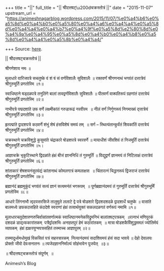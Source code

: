 +++
title = "||"
full_title = "|| श्रीदत्तषट्\u200dचक्रस्तोत्रं ||"
date = "2015-11-07"
upstream_url = "https://animeshnagarblog.wordpress.com/2015/11/07/%e0%a4%b6%e0%a5%8d%e0%a4%b0%e0%a5%80%e0%a4%a6%e0%a4%a4%e0%a5%8d%e0%a4%a4%e0%a4%b7%e0%a4%9f%e0%a5%8d%e2%80%8d%e0%a4%9a%e0%a4%95%e0%a5%8d%e0%a4%b0%e0%a4%b8%e0%a5%8d%e0%a4%a4%e0%a5%8b%e0%a4%a4/"

+++
Source: [here](https://animeshnagarblog.wordpress.com/2015/11/07/%e0%a4%b6%e0%a5%8d%e0%a4%b0%e0%a5%80%e0%a4%a6%e0%a4%a4%e0%a5%8d%e0%a4%a4%e0%a4%b7%e0%a4%9f%e0%a5%8d%e2%80%8d%e0%a4%9a%e0%a4%95%e0%a5%8d%e0%a4%b0%e0%a4%b8%e0%a5%8d%e0%a4%a4%e0%a5%8b%e0%a4%a4/).

||  श्रीदत्तषट्‍चक्रस्तोत्रं  ||

श्रीगणेशाय नमः ॥

मूलाधारे वारिजपत्रे सचतुष्के वं शं षं सं वर्णविशालैः सुविशालैः ॥
रक्तवर्णं श्रीगणनाथं भगवंतं दत्तात्रेयं श्रीगुरुमूर्ति प्रणतोस्मि ॥१॥

स्वाधिष्ठाने षड्‍दळपत्रे तनुलिंगे बालां तावद्वर्णविशालैः सुविशालैः ॥
पीतवर्णं वाक्पतिरूपं ग्रहणांतं दत्तात्रेयं श्रीगुरुमूर्तिं प्रणतोस्मि
॥२॥

नाभीपत्रे पद्मदशांते उफ वर्णे लक्ष्मीकांतं गरुडारूढं नरवीरम ‍ ॥ नीलं
वर्णं निर्गुणरूपं निगमाख्यं द्त्तात्रेयं श्रीगुरुमूर्तिं प्रणतोस्मि ॥३॥

हृत्पद्मांते द्वादशपत्रे कठवर्णे शंभुं शेषं हंसविशेषं समयं तम् ‍ ॥ सर्ग
– स्थित्यंतान्कुर्वंतं शिवकांतिं दत्तात्रेयं श्रीगुरुमूर्तिं प्रणतोस्मि
॥४॥

चक्रस्थाने चक्रविशुद्धे कुसुमांते चंद्राकारे षोडशपत्रे स्वरवर्णे ॥
मायाधीशं जीवशिवं तं निजमूर्तिं दत्तात्रेयं श्रीगुरुमूर्तिं प्रणतोस्मि
॥५।

आज्ञाचक्रे भृकुटिस्थाने द्विदळांते हंक्षं बीजं ज्ञाननिधिं तं गुरुमूर्तिं
॥ विद्युद्वर्णं ज्ञानमयं तं निटिलाक्षं दत्तात्रेयं श्रीगुरुमूर्तिं
प्रणतोस्मि ॥६॥

शांताकारं शेषशयनंसुरवंद्यं कांतानाथं कोमलगात्रं कमलाक्षस ‍ ॥ चिंतारत्नं
चिद्धनरूपं द्विजराजं दत्तात्रेयं श्रीगुरुमूर्तिं प्रणतोस्मि ॥७॥

ब्रह्मानंदं ब्रह्ममुकुंदं भगवंतं सत्यं ज्ञानं सत्यमनंतं भगरूपम् ‍ ॥
पूर्णब्रह्मानंदमयं तं गुरुमूर्तिं दत्तात्रेयं श्रीगुरुमूर्मिं प्रणतोस्मि
॥८॥

आधारे लिंगनाभौ त्द्ददयसरसिजे तालुमूले ललाटे द्वे पत्रे षोडशारे
द्विदशदशदळे द्वादशार्धे चतुष्के ॥ वासांते बालमध्ये डफकठसहिते कंठदेशे
स्वराणां हंक्षं तत्वार्थयुक्तं सकलदळगतं वर्णरूपं नमामि ॥१॥

मूलाधारचतुर्दशारुणरुचिर्वासांतवर्णात्मकं स्वाधिष्ठानमनेकविद्रुमनिभं
बालांतषट्‍पत्रकम् ‍ ॥रत्नाभं मणिपूरकं दशदळं डाद्यःफकारांतकम् ‍
पत्रैर्द्वादशभिः अनाह्तपुरं हेमं कठारांतकम् ‍ ॥ मात्रा
षोडशकैर्विशुद्धममलं ज्योतिर्मयं व्यापकम् ‍ हंक्षं ह्यक्षरयुग्मपत्रसहितं
तस्माच्च आज्ञापुरम् ‍ ॥२॥

तस्मादूर्ध्वमधोमुखं विकसितं पत्रं सहस्त्रारकम् ‍ नित्यानंदमयं सदाशिवमयं
हंसं सदा भावये ॥ देहो देवालयः प्रोक्तो जीवो देवःसनातनः ॥
त्यजेदज्ञाननिर्माल्यं सोहंभावेन पूजयेत् ‍ ॥३॥

॥ श्रीदत्तषट्‍चक्रस्तोत्रं संपूर्णम् ‍ ॥

Animesh’s Blog

